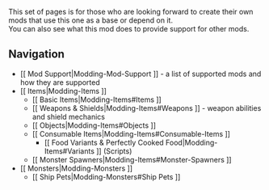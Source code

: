 This set of pages is for those who are looking forward to create their own mods that use this one as a base or depend on it.  
You can also see what this mod does to provide support for other mods.

## Navigation

- [[ Mod Support|Modding-Mod-Support ]] - a list of supported mods and how they are supported
- [[ Items|Modding-Items ]]
  - [[ Basic Items|Modding-Items#Items ]]
  - [[ Weapons & Shields|Modding-Items#Weapons ]] - weapon abilities and shield mechanics
  - [[ Objects|Modding-Items#Objects ]]
  - [[ Consumable Items|Modding-Items#Consumable-Items ]]
    - [[ Food Variants & Perfectly Cooked Food|Modding-Items#Variants ]] (Scripts)
  - [[ Monster Spawners|Modding-Items#Monster-Spawners ]]
- [[ Monsters|Modding-Monsters ]]
  - [[ Ship Pets|Modding-Monsters#Ship Pets ]]
